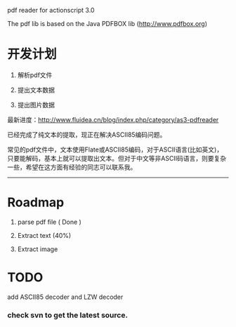 pdf reader for actionscript 3.0

The pdf lib is based on the Java PDFBOX lib (http://www.pdfbox.org)

# 开发计划 #

1. 解析pdf文件

2. 提出文本数据

3. 提出图片数据

最新进度：http://www.fluidea.cn/blog/index.php/category/as3-pdfreader

已经完成了纯文本的提取，现正在解决ASCII85编码问题。

常见的pdf文件中，文本使用Flate或ASCII85编码，对于ASCII语言(比如英文)，只要能解码，基本上就可以提取出文本。但对于中文等非ASCII码语言，则要复杂一些，希望在这方面有经验的同志可以联系我。


---


# Roadmap #
1. parse pdf file ( Done )

2. Extract text   (40%)

3. Extract image


# TODO #

add ASCII85 decoder and LZW decoder

### check svn to get the latest source. ###


